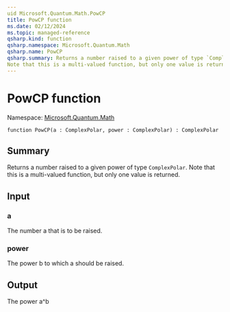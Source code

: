 ```yaml
---
uid Microsoft.Quantum.Math.PowCP
title: PowCP function
ms.date: 02/12/2024
ms.topic: managed-reference
qsharp.kind: function
qsharp.namespace: Microsoft.Quantum.Math
qsharp.name: PowCP
qsharp.summary: Returns a number raised to a given power of type `ComplexPolar`.
Note that this is a multi-valued function, but only one value is returned.
---
```


# PowCP function

Namespace: [Microsoft.Quantum.Math](xref:Microsoft.Quantum.Math)

```qsharp
function PowCP(a : ComplexPolar, power : ComplexPolar) : ComplexPolar
```

## Summary
Returns a number raised to a given power of type `ComplexPolar`.
Note that this is a multi-valued function, but only one value is returned.

## Input
### a
The number a that is to be raised.
### power
The power b to which a should be raised.

## Output
The power a^b
